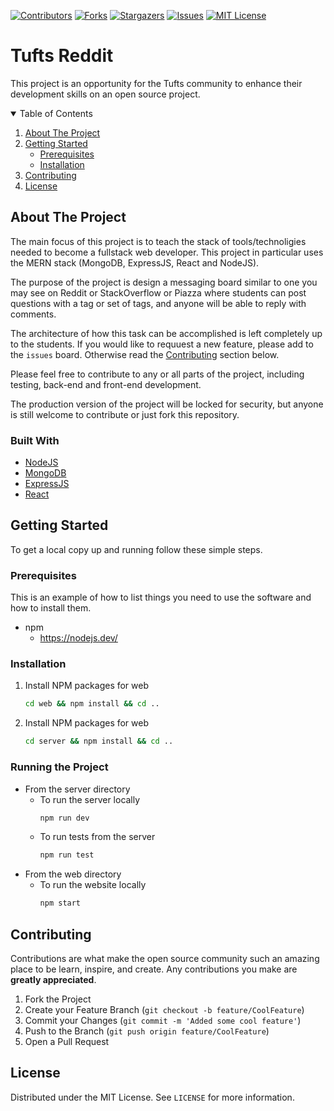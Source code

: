 [![Contributors][contributors-shield]][contributors-url]
[![Forks][forks-shield]][forks-url]
[![Stargazers][stars-shield]][stars-url]
[![Issues][issues-shield]][issues-url]
[![MIT License][license-shield]][license-url]

# Tufts Reddit

This project is an opportunity for the Tufts community to enhance their development skills on an open source project.

<details open="open">
  <summary>Table of Contents</summary>
  <ol>
    <li>
      <a href="#about-the-project">About The Project</a>
    </li>
    <li>
      <a href="#getting-started">Getting Started</a>
      <ul>
        <li><a href="#prerequisites">Prerequisites</a></li>
        <li><a href="#installation">Installation</a></li>
      </ul>
    </li>
    <li><a href="#contributing">Contributing</a></li>
    <li><a href="#license">License</a></li>
  </ol>
</details>

<!-- ABOUT THE PROJECT -->
## About The Project

The main focus of this project is to teach the stack of tools/technoligies needed to become a fullstack web developer. This project in particular uses the MERN stack (MongoDB, ExpressJS, React and NodeJS).

The purpose of the project is design a messaging board similar to one you may see on Reddit or StackOverflow or Piazza where students can post questions with a tag or set of tags, and anyone will be able to reply with comments.

The architecture of how this task can be accomplished is left completely up to the students. If you would like to requuest a new feature, please add to the ```issues``` board. Otherwise read the [Contributing](#contributing) section below.

Please feel free to contribute to any or all parts of the project, including testing, back-end and front-end development.

The production version of the project will be locked for security, but anyone is still welcome to contribute or just fork this repository.

### Built With
* [NodeJS](https://nodejs.dev/)
* [MongoDB](https://www.mongodb.com/)
* [ExpressJS](https://expressjs.com/)
* [React](https://reactjs.org/)


<!-- GETTING STARTED -->
## Getting Started

To get a local copy up and running follow these simple steps.

### Prerequisites

This is an example of how to list things you need to use the software and how to install them.
* npm
  * https://nodejs.dev/


### Installation

1. Install NPM packages for web
   ```sh
   cd web && npm install && cd ..
   ```
2. Install NPM packages for web
   ```sh
   cd server && npm install && cd ..
   ```

### Running the Project
* From the server directory
  * To run the server locally
    ```sh
    npm run dev
    ```
  * To run tests from the server
    ```sh
    npm run test
    ```
* From the web directory
  * To run the website locally
    ```sh
    npm start
    ```

<!-- CONTRIBUTING -->
## Contributing

Contributions are what make the open source community such an amazing place to be learn, inspire, and create. Any contributions you make are **greatly appreciated**.

1. Fork the Project
2. Create your Feature Branch (`git checkout -b feature/CoolFeature`)
3. Commit your Changes (`git commit -m 'Added some cool feature'`)
4. Push to the Branch (`git push origin feature/CoolFeature`)
5. Open a Pull Request


<!-- LICENSE -->
## License

Distributed under the MIT License. See `LICENSE` for more information.


<!-- MARKDOWN LINKS & IMAGES -->
<!-- https://www.markdownguide.org/basic-syntax/#reference-style-links -->
[contributors-shield]: https://img.shields.io/github/contributors/tufts-bscs/tufts-reddit.svg?style=for-the-badge
[contributors-url]: https://github.com/tufts-bscs/tufts-reddit/graphs/contributors
[forks-shield]: https://img.shields.io/github/forks/tufts-bscs/tufts-reddit.svg?style=for-the-badge
[forks-url]: https://github.com/tufts-bscs/tufts-reddit/network/members
[stars-shield]: https://img.shields.io/github/stars/tufts-bscs/tufts-reddit.svg?style=for-the-badge
[stars-url]: https://github.com/tufts-bscs/tufts-reddit/stargazers
[issues-shield]: https://img.shields.io/github/issues/tufts-bscs/tufts-reddit.svg?style=for-the-badge
[issues-url]: https://github.com/tufts-bscs/tufts-reddit/issues
[license-shield]: https://img.shields.io/github/license/tufts-bscs/tufts-reddit.svg?style=for-the-badge
[license-url]: https://github.com/tufts-bscs/tufts-reddit/blob/main/LICENSE
